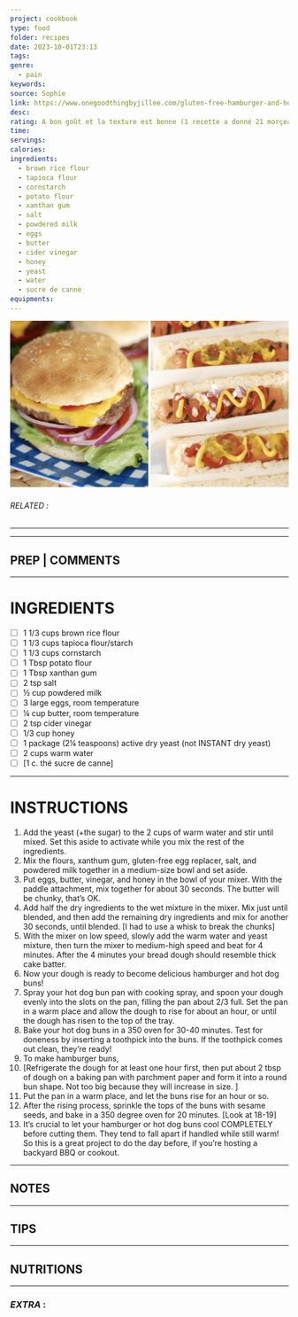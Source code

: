 ```yaml
---
project: cookbook
type: food
folder: recipes
date: 2023-10-01T23:13
tags: 
genre:
  - pain
keywords: 
source: Sophie
link: https://www.onegoodthingbyjillee.com/gluten-free-hamburger-and-hot-dog-buns/?utm_source=DailyRSSNewsletter&utm_medium=Email&utm_content=Button&utm_campaign=RSSNewsletter
desc: 
rating: A bon goût et la texture est bonne (1 recette a donné 21 morçeaux qui peuvent servir de dessus ou de dessous) Essayer les variantes en rouge plus bas
time: 
servings: 
calories: 
ingredients:
  - brown rice flour
  - tapioca flour
  - cornstarch
  - potato flour
  - xanthan gum
  - salt
  - powdered milk
  - eggs
  - butter
  - cider vinegar
  - honey
  - yeast
  - water
  - sucre de canne
equipments:
---
```


![IMAGE](image_647.png)

###### *RELATED* : 
---


---
## PREP | COMMENTS



---
# INGREDIENTS

- [ ] 1 1/3 cups brown rice flour
- [ ] 1 1/3 cups tapioca flour/starch
- [ ] 1 1/3 cups cornstarch
- [ ] 1 Tbsp potato flour
- [ ] 1 Tbsp xanthan gum
- [ ] 2 tsp salt
- [ ] ½ cup powdered milk
- [ ] 3 large eggs, room temperature
- [ ] ¼ cup butter, room temperature
- [ ] 2 tsp cider vinegar
- [ ] 1/3 cup honey
- [ ] 1 package (2¼ teaspoons) active dry yeast (not INSTANT dry yeast)
- [ ] 2 cups warm water
- [ ] [1 c. thé sucre de canne]

---
# INSTRUCTIONS

1. Add the yeast (+the sugar) to the 2 cups of warm water and stir until mixed. Set this aside to activate while you mix the rest of the ingredients.
2. Mix the flours, xanthum gum, gluten-free egg replacer, salt, and powdered milk together in a medium-size bowl and set aside.
3. Put eggs, butter, vinegar, and honey in the bowl of your mixer. With the paddle attachment, mix together for about 30 seconds. The butter will be chunky, that’s OK.
4. Add half the dry ingredients to the wet mixture in the mixer. Mix just until blended, and then add the remaining dry ingredients and mix for another 30 seconds, until blended. [I had to use a whisk to break the chunks]
5. With the mixer on low speed, slowly add the warm water and yeast mixture, then turn the mixer to medium-high speed and beat for 4 minutes. After the 4 minutes your bread dough should resemble thick cake batter.
6. Now your dough is ready to become delicious hamburger and hot dog buns!
7. Spray your hot dog bun pan with cooking spray, and spoon your dough evenly into the slots on the pan, filling the pan about 2/3 full. Set the pan in a warm place and allow the dough to rise for about an hour, or until the dough has risen to the top of the tray.
8. Bake your hot dog buns in a 350 oven for 30-40 minutes. Test for doneness by inserting a toothpick into the buns. If the toothpick comes out clean, they’re ready!
9. To make hamburger buns,
10. [Refrigerate the dough for at least one hour first, then put about 2 tbsp of dough on a baking pan with parchment paper and form it into a round bun shape. Not too big because they will increase in size. ]
11. Put the pan in a warm place, and let the buns rise for an hour or so.
12. After the rising process, sprinkle the tops of the buns with sesame seeds, and bake in a 350 degree oven for 20 minutes. [Look at 18-19]
13. It’s crucial to let your hamburger or hot dog buns cool COMPLETELY before cutting them. They tend to fall apart if handled while still warm! So this is a great project to do the day before, if you’re hosting a backyard BBQ or cookout.

---
## NOTES



---
## TIPS



---
## NUTRITIONS



---
### *EXTRA* :



